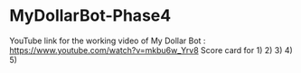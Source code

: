 # MyDollarBot-Phase4
YouTube link for the working video of My Dollar Bot : https://www.youtube.com/watch?v=mkbu6w_Yrv8
Score card for 1)
               2)
               3)
               4)
               5)
               
